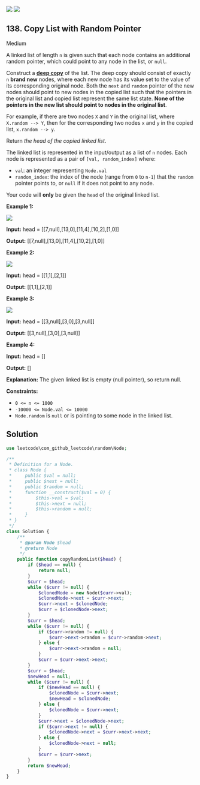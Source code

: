 [![](https://img.shields.io/github/stars/javadev/LeetCode-in-All?label=Stars&style=flat-square)](https://github.com/javadev/LeetCode-in-All)
[![](https://img.shields.io/github/forks/javadev/LeetCode-in-All?label=Fork%20me%20on%20GitHub%20&style=flat-square)](https://github.com/javadev/LeetCode-in-All/fork)

## 138\. Copy List with Random Pointer

Medium

A linked list of length `n` is given such that each node contains an additional random pointer, which could point to any node in the list, or `null`.

Construct a [**deep copy**](https://en.wikipedia.org/wiki/Object_copying#Deep_copy) of the list. The deep copy should consist of exactly `n` **brand new** nodes, where each new node has its value set to the value of its corresponding original node. Both the `next` and `random` pointer of the new nodes should point to new nodes in the copied list such that the pointers in the original list and copied list represent the same list state. **None of the pointers in the new list should point to nodes in the original list**.

For example, if there are two nodes `X` and `Y` in the original list, where `X.random --> Y`, then for the corresponding two nodes `x` and `y` in the copied list, `x.random --> y`.

Return _the head of the copied linked list_.

The linked list is represented in the input/output as a list of `n` nodes. Each node is represented as a pair of `[val, random_index]` where:

*   `val`: an integer representing `Node.val`
*   `random_index`: the index of the node (range from `0` to `n-1`) that the `random` pointer points to, or `null` if it does not point to any node.

Your code will **only** be given the `head` of the original linked list.

**Example 1:**

![](https://assets.leetcode.com/uploads/2019/12/18/e1.png)

**Input:** head = \[\[7,null],[13,0],[11,4],[10,2],[1,0]]

**Output:** [[7,null],[13,0],[11,4],[10,2],[1,0]] 

**Example 2:**

![](https://assets.leetcode.com/uploads/2019/12/18/e2.png)

**Input:** head = \[\[1,1],[2,1]]

**Output:** [[1,1],[2,1]] 

**Example 3:**

**![](https://assets.leetcode.com/uploads/2019/12/18/e3.png)**

**Input:** head = \[\[3,null],[3,0],[3,null]]

**Output:** [[3,null],[3,0],[3,null]] 

**Example 4:**

**Input:** head = []

**Output:** []

**Explanation:** The given linked list is empty (null pointer), so return null. 

**Constraints:**

*   `0 <= n <= 1000`
*   `-10000 <= Node.val <= 10000`
*   `Node.random` is `null` or is pointing to some node in the linked list.

## Solution

```php
use leetcode\com_github_leetcode\random\Node;

/**
 * Definition for a Node.
 * class Node {
 *     public $val = null;
 *     public $next = null;
 *     public $random = null;
 *     function __construct($val = 0) {
 *         $this->val = $val;
 *         $this->next = null;
 *         $this->random = null;
 *     }
 * }
 */
class Solution {
    /**
     * @param Node $head
     * @return Node
     */
    public function copyRandomList($head) {
        if ($head == null) {
            return null;
        }
        $curr = $head;
        while ($curr != null) {
            $clonedNode = new Node($curr->val);
            $clonedNode->next = $curr->next;
            $curr->next = $clonedNode;
            $curr = $clonedNode->next;
        }
        $curr = $head;
        while ($curr != null) {
            if ($curr->random != null) {
                $curr->next->random = $curr->random->next;
            } else {
                $curr->next->random = null;
            }
            $curr = $curr->next->next;
        }
        $curr = $head;
        $newHead = null;
        while ($curr != null) {
            if ($newHead == null) {
                $clonedNode = $curr->next;
                $newHead = $clonedNode;
            } else {
                $clonedNode = $curr->next;
            }
            $curr->next = $clonedNode->next;
            if ($curr->next != null) {
                $clonedNode->next = $curr->next->next;
            } else {
                $clonedNode->next = null;
            }
            $curr = $curr->next;
        }
        return $newHead;
    }
}
```